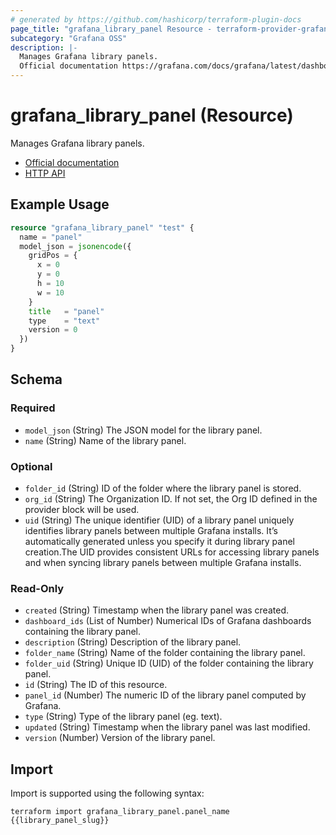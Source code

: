 ```yaml
---
# generated by https://github.com/hashicorp/terraform-plugin-docs
page_title: "grafana_library_panel Resource - terraform-provider-grafana"
subcategory: "Grafana OSS"
description: |-
  Manages Grafana library panels.
  Official documentation https://grafana.com/docs/grafana/latest/dashboards/build-dashboards/manage-library-panels/HTTP API https://grafana.com/docs/grafana/latest/developers/http_api/library_element/
---
```


# grafana_library_panel (Resource)

Manages Grafana library panels.

* [Official documentation](https://grafana.com/docs/grafana/latest/dashboards/build-dashboards/manage-library-panels/)
* [HTTP API](https://grafana.com/docs/grafana/latest/developers/http_api/library_element/)

## Example Usage

```terraform
resource "grafana_library_panel" "test" {
  name = "panel"
  model_json = jsonencode({
    gridPos = {
      x = 0
      y = 0
      h = 10
      w = 10
    }
    title   = "panel"
    type    = "text"
    version = 0
  })
}
```

<!-- schema generated by tfplugindocs -->
## Schema

### Required

- `model_json` (String) The JSON model for the library panel.
- `name` (String) Name of the library panel.

### Optional

- `folder_id` (String) ID of the folder where the library panel is stored.
- `org_id` (String) The Organization ID. If not set, the Org ID defined in the provider block will be used.
- `uid` (String) The unique identifier (UID) of a library panel uniquely identifies library panels between multiple Grafana installs. It’s automatically generated unless you specify it during library panel creation.The UID provides consistent URLs for accessing library panels and when syncing library panels between multiple Grafana installs.

### Read-Only

- `created` (String) Timestamp when the library panel was created.
- `dashboard_ids` (List of Number) Numerical IDs of Grafana dashboards containing the library panel.
- `description` (String) Description of the library panel.
- `folder_name` (String) Name of the folder containing the library panel.
- `folder_uid` (String) Unique ID (UID) of the folder containing the library panel.
- `id` (String) The ID of this resource.
- `panel_id` (Number) The numeric ID of the library panel computed by Grafana.
- `type` (String) Type of the library panel (eg. text).
- `updated` (String) Timestamp when the library panel was last modified.
- `version` (Number) Version of the library panel.

## Import

Import is supported using the following syntax:

```shell
terraform import grafana_library_panel.panel_name {{library_panel_slug}}
```
